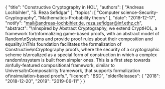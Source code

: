 {
    "title": "Constructive Cryptography in HOL",
    "authors": [
        "Andreas Lochbihler",
        "S. Reza Sefidgar"
    ],
    "topics": [
        "Computer science-Security-Cryptography",
        "Mathematics-Probability theory"
    ],
    "date": "2018-12-17",
    "notify": "mail@andreas-lochbihler.de, reza.sefidgar@inf.ethz.ch",
    "abstract": "\nInspired by Abstract Cryptography, we extend CryptHOL, a framework for\nformalizing game-based proofs, with an abstract model of Random\nSystems and provide proof rules about their composition and equality.\nThis foundation facilitates the formalization of Constructive\nCryptography proofs, where the security of a cryptographic scheme is\nrealized as a special form of construction in which a complex random\nsystem is built from simpler ones. This is a first step towards a\nfully-featured compositional framework, similar to Universal\nComposability framework, that supports formalization of\nsimulation-based proofs.",
    "licence": "BSD",
    "olderReleases": {
        "2018": "2018-12-20",
        "2019": "2019-06-11"
    }
}